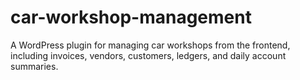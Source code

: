 # car-workshop-management
A WordPress plugin for managing car workshops from the frontend, including invoices, vendors, customers, ledgers, and daily account summaries.

